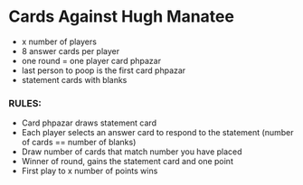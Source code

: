 # Cards Against Hugh Manatee
- x number of players
- 8 answer cards per player
- one round = one player card phpazar
- last person to poop is the first card phpazar
- statement cards with blanks

### RULES:
- Card phpazar draws statement card
- Each player selects an answer card to respond to the statement (number of cards == number of blanks)
- Draw number of cards that match number you have placed
- Winner of round, gains the statement card and one point
- First play to x number of points wins

